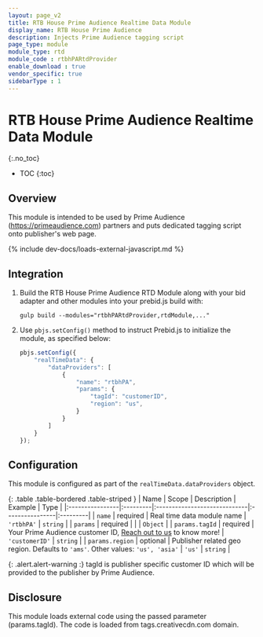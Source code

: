 ```yaml
---
layout: page_v2
title: RTB House Prime Audience Realtime Data Module
display_name: RTB House Prime Audience
description: Injects Prime Audience tagging script
page_type: module
module_type: rtd
module_code : rtbhPARtdProvider
enable_download : true
vendor_specific: true
sidebarType : 1
---
```


 # RTB House Prime Audience Realtime Data Module
{:.no_toc}

* TOC
{:toc}

 ## Overview
This module is intended to be used by Prime Audience (https://primeaudience.com) partners and puts dedicated tagging script onto publisher's web page.

  {% include dev-docs/loads-external-javascript.md %}

## Integration

1. Build the RTB House Prime Audience RTD Module along with your bid adapter and other modules into your prebid.js build with:

    ```
    gulp build --modules="rtbhPARtdProvider,rtdModule,..."
    ```
2. Use `pbjs.setConfig()` method to instruct Prebid.js to initialize the module, as specified below:
    ```javascript
    pbjs.setConfig({
        "realTimeData": {
            "dataProviders": [
                {
                    "name": "rtbhPA",
                    "params": {
                        "tagId": "customerID",
                        "region": "us",
                    }
                }
            ]
        }
    });
    ``` 
## Configuration

This module is configured as part of the `realTimeData.dataProviders` object.

{: .table .table-bordered .table-striped }
| Name            | Scope    | Description                  | Example         |  Type    |
|:----------------|:---------|:-----------------------------|:----------------|:---------|
| `name`          | required | Real time data module name   | `'rtbhPA'`      | `string` |
| `params`        | required |                              |                 | `Object` |
| `params.tagId`  | required | Your Prime Audience customer ID, [Reach out to us](https://www.primeaudience.com/#contact) to know more! | `'customerID'` | `string` |
| `params.region` | optional | Publisher related geo region. Defaults to `'ams'`. Other values: `'us', 'asia'` | `'us'`   | `string` |

{: .alert.alert-warning :}
tagId is publisher specific customer ID which will be provided to the publisher by Prime Audience.

## Disclosure
This module loads external code using the passed parameter (params.tagId). The code is loaded from tags.creativecdn.com domain.